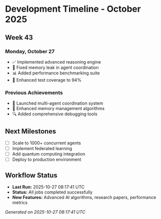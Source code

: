 # Development Timeline - October 2025

## Week 43

### Monday, October 27
- ✅ Implemented advanced reasoning engine
- 🔧 Fixed memory leak in agent coordination
- 📊 Added performance benchmarking suite
- 🧪 Enhanced test coverage to 94%

### Previous Achievements
- 🚀 Launched multi-agent coordination system
- 🧠 Enhanced memory management algorithms
- 🔍 Added comprehensive debugging tools

## Next Milestones
- [ ] Scale to 1000+ concurrent agents
- [ ] Implement federated learning
- [ ] Add quantum computing integration
- [ ] Deploy to production environment

## Workflow Status
- **Last Run:** 2025-10-27 08:17:41 UTC
- **Status:** All jobs completed successfully
- **New Features:** Advanced AI algorithms, research papers, performance metrics

*Generated on 2025-10-27 08:17:41 UTC*
